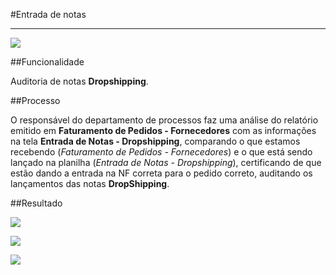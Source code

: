 #Entrada de notas

---

![](http://developers.connectparts.com.br/imagens/entradaNota01.png)

##Funcionalidade

Auditoria de notas **Dropshipping**.

##Processo

O responsável do departamento de processos faz uma análise do relatório emitido em **Faturamento de Pedidos - Fornecedores** com as informações na tela **Entrada de Notas - Dropshipping**, comparando o que estamos recebendo (*Faturamento de Pedidos - Fornecedores*) e o que está sendo lançado na planilha (*Entrada de Notas - Dropshipping*), certificando de que estão dando a entrada na NF correta para o pedido correto, auditando os lançamentos das notas **DropShipping**.

##Resultado

![](http://developers.connectparts.com.br/imagens/entradaNotaResultado.png)


![](http://developers.connectparts.com.br/imagens/entradaNotaEditar01.png)


![](http://developers.connectparts.com.br/imagens/entradaNotaCancelar.png)







